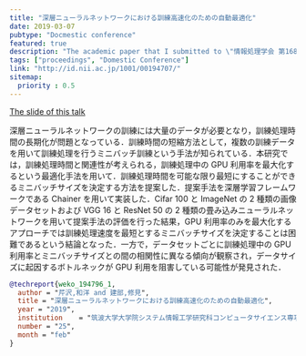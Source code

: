 ```yaml
---
title: "深層ニューラルネットワークにおける訓練高速化のための自動最適化"
date: 2019-03-07
pubtype: "Docmestic conference"
featured: true
description: "The academic paper that I submitted to \"情報処理学会 第168回 HPC 研究会報告 (HPC168)\""
tags: ["proceedings", "Domestic Conference"]
link: "http://id.nii.ac.jp/1001/00194707/"
sitemap:
  priority : 0.5
---
```


[The slide of this talk](https://speakerdeck.com/serihiro/shen-ceng-niyurarunetutowakuniokeruxun-lian-gao-su-hua-falsetamefalsezi-dong-zui-shi-hua)

深層ニューラルネットワークの訓練には大量のデータが必要となり，訓練処理時間の長期化が問題となっている．訓練時間の短縮方法として，複数の訓練データを用いて訓練処理を行うミニバッチ訓練という手法が知られている．本研究では，訓練処理時間と関連性が考えられる，訓練処理中の GPU 利用率を最大化するという最適化手法を用いて．訓練処理時間を可能な限り最短にすることができるミニバッチサイズを決定する方法を提案した．提案手法を深層学習フレームワークである Chainer を用いて実装した．Cifar 100 と ImageNet の 2 種類の画像データセットおよび VGG 16 と ResNet 50 の 2 種類の畳み込みニューラルネットワークを用いて提案手法の評価を行った結果，GPU 利用率のみを最大化するアプローチでは訓練処理速度を最短とするミニバッチサイズを決定することは困難であるという結論となった．一方で，データセットごとに訓練処理中の GPU 利用率とミニバッチサイズとの間の相関性に異なる傾向が観察され，データサイズに起因するボトルネックが GPU 利用を阻害している可能性が発見された．

```bibtex
@techreport{weko_194796_1,
  author = "芹沢,和洋 and 建部,修見",
  title = "深層ニューラルネットワークにおける訓練高速化のための自動最適化",
  year = "2019",
  institution	 = "筑波大学大学院システム情報工学研究科コンピュータサイエンス専攻, 筑波大学計算科学研究センター",
  number = "25",
  month = "feb"
}
```

